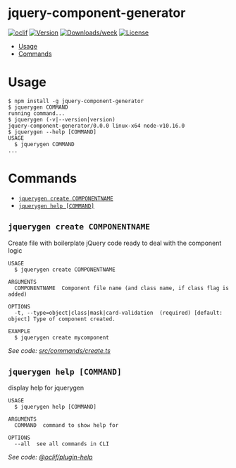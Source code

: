 jquery-component-generator
==========================



[![oclif](https://img.shields.io/badge/cli-oclif-brightgreen.svg)](https://oclif.io)
[![Version](https://img.shields.io/npm/v/jquery-component-generator.svg)](https://npmjs.org/package/jquery-component-generator)
[![Downloads/week](https://img.shields.io/npm/dw/jquery-component-generator.svg)](https://npmjs.org/package/jquery-component-generator)
[![License](https://img.shields.io/npm/l/jquery-component-generator.svg)](https://github.com/VictorHugoBatista/jquery-component-generator/blob/master/package.json)

<!-- toc -->
* [Usage](#usage)
* [Commands](#commands)
<!-- tocstop -->
# Usage
<!-- usage -->
```sh-session
$ npm install -g jquery-component-generator
$ jquerygen COMMAND
running command...
$ jquerygen (-v|--version|version)
jquery-component-generator/0.0.0 linux-x64 node-v10.16.0
$ jquerygen --help [COMMAND]
USAGE
  $ jquerygen COMMAND
...
```
<!-- usagestop -->
# Commands
<!-- commands -->
* [`jquerygen create COMPONENTNAME`](#jquerygen-create-componentname)
* [`jquerygen help [COMMAND]`](#jquerygen-help-command)

## `jquerygen create COMPONENTNAME`

Create file with boilerplate jQuery code ready to deal with the component logic

```
USAGE
  $ jquerygen create COMPONENTNAME

ARGUMENTS
  COMPONENTNAME  Component file name (and class name, if class flag is added)

OPTIONS
  -t, --type=object|class|mask|card-validation  (required) [default: object] Type of component created.

EXAMPLE
  $ jquerygen create mycomponent
```

_See code: [src/commands/create.ts](https://github.com/VictorHugoBatista/jquery-component-generator/blob/v0.0.0/src/commands/create.ts)_

## `jquerygen help [COMMAND]`

display help for jquerygen

```
USAGE
  $ jquerygen help [COMMAND]

ARGUMENTS
  COMMAND  command to show help for

OPTIONS
  --all  see all commands in CLI
```

_See code: [@oclif/plugin-help](https://github.com/oclif/plugin-help/blob/v2.2.1/src/commands/help.ts)_
<!-- commandsstop -->
